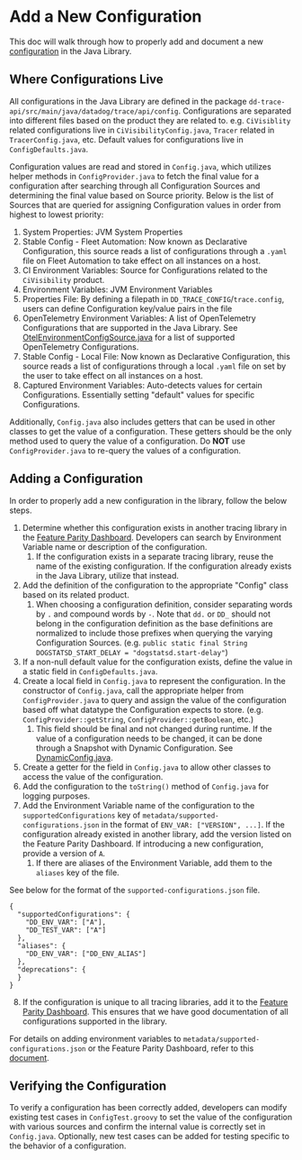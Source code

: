 # Add a New Configuration

This doc will walk through how to properly add and document a new [configuration](https://docs.datadoghq.com/tracing/trace_collection/library_config/java/) in the Java Library.

## Where Configurations Live

All configurations in the Java Library are defined in the package `dd-trace-api/src/main/java/datadog/trace/api/config`. 
Configurations are separated into different files based on the product they are related to. e.g. `CiVisiblity` related configurations live in `CiVisibilityConfig.java`, `Tracer` related in `TracerConfig.java`, etc. 
Default values for configurations live in `ConfigDefaults.java`.  

Configuration values are read and stored in `Config.java`, which utilizes helper methods in `ConfigProvider.java` to fetch the final value for a configuration after searching through all Configuration Sources and determining the final value based on Source priority. Below is the list of Sources that are queried for assigning Configuration values in order from highest to lowest priority:
1. System Properties: JVM System Properties
2. Stable Config - Fleet Automation: Now known as Declarative Configuration, this source reads a list of configurations through a `.yaml` file on Fleet Automation to take effect on all instances on a host.
3. CI Environment Variables: Source for Configurations related to the `CiVisibility` product. 
4. Environment Variables: JVM Environment Variables
5. Properties File: By defining a filepath in `DD_TRACE_CONFIG`/`trace.config`, users can define Configuration key/value pairs in the file
6. OpenTelemetry Environment Variables: A list of OpenTelemetry Configurations that are supported in the Java Library. See [OtelEnvironmentConfigSource.java](../utils/config-utils/src/main/java/datadog/trace/bootstrap/config/provider/OtelEnvironmentConfigSource.java) for a list of supported OpenTelemetry Configurations.
7. Stable Config - Local File: Now known as Declarative Configuration, this source reads a list of configurations through a local `.yaml` file on set by the user to take effect on all instances on a host.
8. Captured Environment Variables: Auto-detects values for certain Configurations. Essentially setting "default" values for specific Configurations. 

Additionally, `Config.java` also includes getters that can be used in other classes to get the value of a configuration. These getters should be the only method used to query the value of a configuration. Do **NOT** use `ConfigProvider.java` to re-query the values of a configuration.

## Adding a Configuration

In order to properly add a new configuration in the library, follow the below steps.
1. Determine whether this configuration exists in another tracing library in the [Feature Parity Dashboard](https://feature-parity.us1.prod.dog/#/configurations?viewType=configurations). Developers can search by Environment Variable name or description of the configuration.
   1. If the configuration exists in a separate tracing library, reuse the name of the existing configuration. If the configuration already exists in the Java Library, utilize that instead.
2. Add the definition of the configuration to the appropriate "Config" class based on its related product.
   1. When choosing a configuration definition, consider separating words by `.` and compound words by `-`. Note that `dd.` or `DD_` should not belong in the configuration definition as the base definitions are normalized to include those prefixes when querying the varying Configuration Sources. (e.g. `public static final String DOGSTATSD_START_DELAY = "dogstatsd.start-delay"`)
3. If a non-null default value for the configuration exists, define the value in a static field in `ConfigDefaults.java`.
4. Create a local field in `Config.java` to represent the configuration. In the constructor of `Config.java`, call the appropriate helper from `ConfigProvider.java` to query and assign the value of the configuration based off what datatype the Configuration expects to store. (e.g. `ConfigProvider::getString`, `ConfigProvider::getBoolean`, etc.)
   1. This field should be final and not changed during runtime. If the value of a configuration needs to be changed, it can be done through a Snapshot with Dynamic Configuration. See [DynamicConfig.java](../internal-api/src/main/java/datadog/trace/api/DynamicConfig.java).
5. Create a getter for the field in `Config.java` to allow other classes to access the value of the configuration.
6. Add the configuration to the `toString()` method of `Config.java` for logging purposes.
7. Add the Environment Variable name of the configuration to the `supportedConfigurations` key of `metadata/supported-configurations.json` in the format of `ENV_VAR: ["VERSION", ...]`. If the configuration already existed in another library, add the version listed on the Feature Parity Dashboard. If introducing a new configuration, provide a version of `A`.
   1. If there are aliases of the Environment Variable, add them to the `aliases` key of the file. 

See below for the format of the `supported-configurations.json` file.
```
{
  "supportedConfigurations": {
    "DD_ENV_VAR": ["A"],
    "DD_TEST_VAR": ["A"]
  },
  "aliases": {
    "DD_ENV_VAR": ["DD_ENV_ALIAS"]
  },
  "deprecations": {
  }
}
```
8. If the configuration is unique to all tracing libraries, add it to the [Feature Parity Dashboard](https://feature-parity.us1.prod.dog/#/configurations?viewType=configurations). This ensures that we have good documentation of all configurations supported in the library.

For details on adding environment variables to `metadata/supported-configurations.json` or the Feature Parity Dashboard, refer to this [document](https://datadoghq.atlassian.net/wiki/spaces/APMINT/pages/5372248222/APM+-+Centralized+Configuration+Config+inversion#dd-trace-java).

## Verifying the Configuration

To verify a configuration has been correctly added, developers can modify existing test cases in `ConfigTest.groovy` to set the value of the configuration with various sources and confirm the internal value is correctly set in `Config.java`.
Optionally, new test cases can be added for testing specific to the behavior of a configuration.

